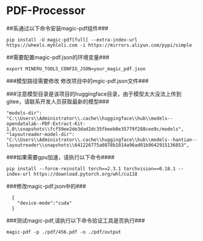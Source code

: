 # PDF-Processor

##系通过以下命令安装magic-pdf组件###

    pip install -U magic-pdf[full] --extra-index-url https://wheels.myhloli.com -i https://mirrors.aliyun.com/pypi/simple

##需要配置magic-pdf.json的环境变量###

    export MINERU_TOOLS_CONFIG_JSON=your_magic_pdf.json

###模型路径需要修改 修改项目中的mgic-pdf.json文件###


###注意模型目录是该项目的huggingface目录，由于模型太大没法上传到gitee，请联系开发人员获取最新的模型###

    "models-dir": "C:\\Users\\Administrator\\.cache\\huggingface\\hub\\models--opendatalab--PDF-Extract-Kit-1.0\\snapshots\\fcf59ee2de3dad2dc35fbeeb0e35779f288cee9c/models",
    "layoutreader-model-dir": "C:\\Users\\Administrator\\.cache\\huggingface\\hub\\models--hantian--layoutreader\\snapshots\\641226775a0878b1014a96ad01b9642915136853",


###如果需要gpu加速，请执行以下命令####

    pip install --force-reinstall torch==2.3.1 torchvision==0.18.1 --index-url https://download.pytorch.org/whl/cu118

###修改magic-pdf.json中的###

      {
        "device-mode":"cuda"
      }

###测试magic-pdf,请执行以下命令验证工具是否执行###
        
    magic-pdf -p ./pdf/456.pdf -o ./pdf/output
     